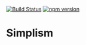 [![Build Status](https://travis-ci.org/kslhunter/simplism8.svg?branch=master)](https://travis-ci.org/kslhunter/simplism8)
[![npm version](https://badge.fury.io/js/%40simplism%2Fcore.svg)](https://www.npmjs.com/@simplism/core)

# Simplism